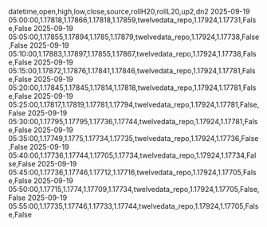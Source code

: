 datetime,open,high,low,close,source,rollH20,rollL20,up2,dn2
2025-09-19 05:00:00,1.17818,1.17866,1.17818,1.17859,twelvedata_repo,1.17924,1.17731,False,False
2025-09-19 05:05:00,1.17855,1.17894,1.1785,1.17879,twelvedata_repo,1.17924,1.17738,False,False
2025-09-19 05:10:00,1.17883,1.17897,1.17855,1.17867,twelvedata_repo,1.17924,1.17738,False,False
2025-09-19 05:15:00,1.17872,1.17876,1.17841,1.17846,twelvedata_repo,1.17924,1.17781,False,False
2025-09-19 05:20:00,1.17845,1.17845,1.17814,1.17818,twelvedata_repo,1.17924,1.17781,False,False
2025-09-19 05:25:00,1.17817,1.17819,1.17781,1.17794,twelvedata_repo,1.17924,1.17781,False,False
2025-09-19 05:30:00,1.17795,1.17795,1.17736,1.17744,twelvedata_repo,1.17924,1.17781,False,False
2025-09-19 05:35:00,1.17749,1.1775,1.17734,1.17735,twelvedata_repo,1.17924,1.17736,False,False
2025-09-19 05:40:00,1.17736,1.17744,1.17705,1.17734,twelvedata_repo,1.17924,1.17734,False,False
2025-09-19 05:45:00,1.17736,1.17746,1.17712,1.17716,twelvedata_repo,1.17924,1.17705,False,False
2025-09-19 05:50:00,1.17715,1.1774,1.17709,1.17734,twelvedata_repo,1.17924,1.17705,False,False
2025-09-19 05:55:00,1.17735,1.17746,1.17733,1.17744,twelvedata_repo,1.17924,1.17705,False,False
